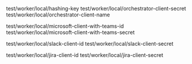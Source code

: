 test/worker/local/hashing-key
test/worker/local/orchestrator-client-secret
test/worker/local/orchestrator-client-name

test/worker/local/microsoft-client-with-teams-id
test/worker/local/microsoft-client-with-teams-secret

test/worker/local/slack-client-id
test/worker/local/slack-client-secret

test/worker/local/jira-client-id
test/worker/local/jira-client-secret